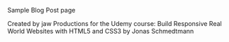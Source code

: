 Sample Blog Post page

Created by jaw Productions for the Udemy course: Build Responsive Real World Websites with HTML5 and CSS3 by Jonas Schmedtmann


